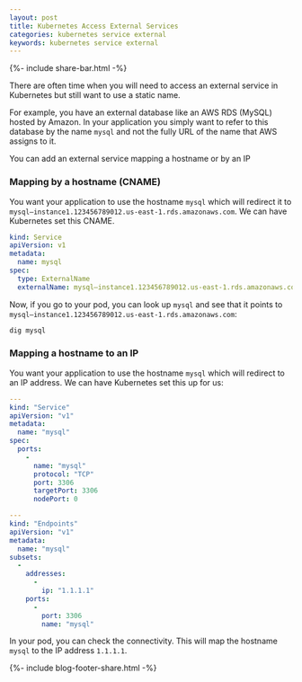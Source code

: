 ```yaml
---
layout: post
title: Kubernetes Access External Services
categories: kubernetes service external
keywords: kubernetes service external
---
```

{%- include share-bar.html -%}

There are often time when you will need to access an external service in Kubernetes
but still want to use a static name.  

For example, you have an external database like an AWS RDS (MySQL) hosted by Amazon.
In your application you simply want to refer to this database by the name `mysql` and
not the fully URL of the name that AWS assigns to it.

You can add an external service mapping a hostname or by an IP  

### Mapping by a hostname (CNAME)  

You want your application to use the hostname `mysql` which will redirect it to
`mysql–instance1.123456789012.us-east-1.rds.amazonaws.com`.  We can have Kubernetes
set this CNAME.

```yaml
kind: Service
apiVersion: v1
metadata:
  name: mysql
spec:
  type: ExternalName
  externalName: mysql–instance1.123456789012.us-east-1.rds.amazonaws.com
```

Now, if you go to your pod, you can look up `mysql` and see that it points to
`mysql–instance1.123456789012.us-east-1.rds.amazonaws.com`:

```bash
dig mysql
```  

### Mapping a hostname to an IP  

You want your application to use the hostname `mysql` which will redirect to an
IP address.  We can have Kubernetes set this up for us:  

```yaml
---
kind: "Service"
apiVersion: "v1"
metadata:
  name: "mysql"
spec:
  ports:
    -
      name: "mysql"
      protocol: "TCP"
      port: 3306
      targetPort: 3306
      nodePort: 0

---
kind: "Endpoints"
apiVersion: "v1"
metadata:
  name: "mysql"
subsets:
  -
    addresses:
      -
        ip: "1.1.1.1"
    ports:
      -
        port: 3306
        name: "mysql"

```  

In your pod, you can check the connectivity.  This will map the hostname `mysql`
to the IP address `1.1.1.1`.

<!-- Blog footer share -->
{%- include blog-footer-share.html -%}

